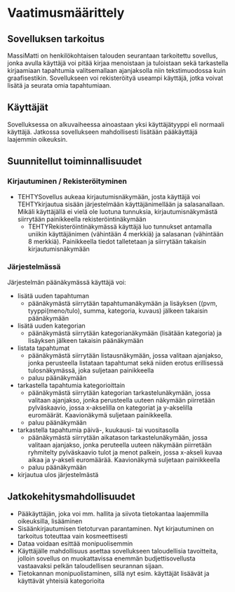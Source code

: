 # Vaatimusmäärittely 

## Sovelluksen tarkoitus

MassiMatti on henkilökohtaisen talouden seurantaan tarkoitettu sovellus, jonka avulla käyttäjä voi pitää kirjaa menoistaan ja tuloistaan sekä tarkastella kirjaamiaan tapahtumia valitsemallaan ajanjaksolla niin tekstimuodossa kuin graafisestikin. Sovellukseen voi rekisteröityä useampi käyttäjä, jotka voivat lisätä ja seurata omia tapahtumiaan.

## Käyttäjät

Sovelluksessa on alkuvaiheessa ainoastaan yksi käyttäjätyyppi eli normaali käyttäjä. Jatkossa sovellukseen mahdollisesti lisätään pääkäyttäjä laajemmin oikeuksin.

## Suunnitellut toiminnallisuudet

### Kirjautuminen / Rekisteröityminen

* TEHTYSovellus aukeaa kirjautumisnäkymään, josta käyttäjä voi TEHTYkirjautua sisään järjestelmään käyttäjänimellään ja salasanallaan. Mikäli käyttäjällä ei vielä ole luotuna tunnuksia, kirjautumisnäkymästä siirrytään painikkeella rekisteröintinäkymään 
  * TEHTYRekisteröintinäkymässä käyttäjä luo tunnukset antamalla uniikin käyttäjänimen (vähintään 4 merkkiä) ja salasanan (vähintään 8 merkkiä). Painikkeella tiedot talletetaan ja siirrytään takaisin kirjautumisnäkymään
  
### Järjestelmässä

Järjestelmän päänäkymässä käyttäjä voi:
  * lisätä uuden tapahtuman
    * päänäkymästä siirrytään tapahtumanäkymään ja lisäyksen ((pvm, tyyppi(meno/tulo), summa, kategoria, kuvaus) jälkeen takaisin           päänäkymään
  * lisätä uuden kategorian
    * päänäkymästä siirrytään kategorianäkymään (lisätään kategoria) ja lisäyksen jälkeen takaisin päänäkymään
  * listata tapahtumat
    * päänäkymästä siirrytään listausnäkymään, jossa valitaan ajanjakso, jonka perusteella listataan tapahtumat sekä niiden erotus erillisessä tulosnäkymässä, joka suljetaan painikkeella
    * paluu päänäkymään
  * tarkastella tapahtumia kategorioittain
    * päänäkymästä siirrytään kategorian tarkastelunäkymään, jossa valitaan ajanjakso, jonka perusteella uuteen näkymään piirretään pylväskaavio, jossa x-akselilla on kategoriat ja y-akselilla euromäärät. Kaavionäkymä suljetaan painikkeella.
    * paluu päänäkymään
 * tarkastella tapahtumia päivä-, kuukausi- tai vuositasolla
    * päänäkymästä siirrytään aikatason tarkastelunäkymään, jossa valitaan ajanjakso, jonka peruteella uuteen näkymään piirretään ryhmitelty pylväskaavio tulot ja menot palkein, jossa x-akseli kuvaa aikaa ja y-akseli euromäärää. Kaavionäkymä suljetaan painikkeella
    * paluu päänäkymään
 * kirjautua ulos järjestelmästä
    
 ## Jatkokehitysmahdollisuudet
    
   * Pääkäyttäjän, joka voi mm. hallita ja siivota tietokantaa laajemmilla oikeuksilla, lisääminen
   * Sisäänkirjautumisen tietoturvan parantaminen. Nyt kirjautuminen on tarkoitus toteuttaa vain kosmeettisesti
   * Dataa voidaan esittää monipuolisemmin
   * Käyttäjälle mahdollisuus asettaa sovellukseen taloudellisia tavoitteita, jolloin sovellus on muokattavissa enemmän budjettisovellusta vastaavaksi pelkän taloudellisen seurannan sijaan.
   * Tietokannan monipuolistaminen, sillä nyt esim. käyttäjät lisäävät ja käyttävät yhteisiä kategorioita
